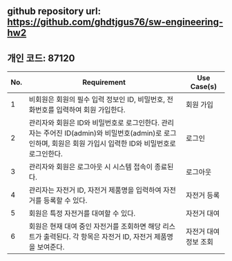 ## github repository url: https://github.com/ghdtjgus76/sw-engineering-hw2
## 개인 코드: 87120

| No. | Requirement | Use Case(s) |
| --- | --- | --- |
| 1 | 비회원은 회원의 필수 입력 정보인 ID, 비밀번호, 전화번호를 입력하여 회원 가입한다. | 회원 가입  |
| 2 | 관리자와 회원은 ID와 비밀번호로 로그인한다. 관리자는 주어진 ID(admin)와 비밀번호(admin)로 로그인하며, 회원은 회원 가입시 입력한 ID와 비밀번호로 로그인한다. | 로그인 |
| 3 | 관리자와 회원은 로그아웃 시 시스템 접속이 종료된다. | 로그아웃 |
| 4 | 관리자는 자전거 ID, 자전거 제품명을 입력하여 자전거를 등록할 수 있다. | 자전거 등록 |
| 5 | 회원은 특정 자전거를 대여할 수 있다. | 자전거 대여 |
| 6 | 회원은 현재 대여 중인 자전거를 조회하면 해당 리스트가 출력된다. 각 항목은 자전거 ID, 자전거 제품명을 보여준다. | 자전거 대여 정보 조회 |
